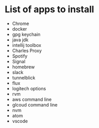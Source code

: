 # List of apps to install
- Chrome
- docker
- gpg keychain
- java jdk
- intellij toolbox
- Charles Proxy
- Spotify
- Signal
- homebrew
- slack
- tunnelblick
- flux
- logitech options
- rvm
- aws command line
- glcoud command line
- nvm
- atom
- vscode
